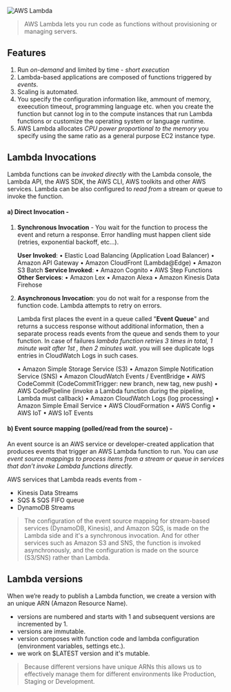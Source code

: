 ![AWS Lambda](https://digitalcloud.training/wp-content/uploads/2022/01/AWS-Lambda.jpg "AWS Lambda")

> AWS Lambda lets you run code as functions without provisioning or managing servers.

## Features
1. Run *on-demand* and limited by time - *short execution*
2. Lambda-based applications are composed of functions triggered by *events*.
3. Scaling is automated.
4. You specify the configuration information like, ammount of memory, exeecution timeout, programming language etc. when you create the function but cannot log in to the compute instances that run Lambda functions or customize the operating system or language runtime.
5. AWS Lambda allocates *CPU power proportional to the memory* you specify using the same ratio as a general purpose EC2 instance type.

## Lambda Invocations
Lambda functions can be *invoked directly* with the Lambda console, the Lambda API, the AWS SDK, the AWS CLI, AWS toolkits and other AWS services.
Lambda can be also configured to *read from* a stream or queue to invoke the function.

#### a) Direct Invocation -
	
1. **Synchronous Invocation** - 
You wait for the function to process the event and return a response. Error handling must happen client side (retries, exponential backoff, etc…).

	 **User Invoked**:
• Elastic Load Balancing (Application Load Balancer)
• Amazon API Gateway
• Amazon CloudFront (Lambda@Edge)
• Amazon S3 Batch
	 **Service Invoked**:
• Amazon Cognito
• AWS Step Functions
	 **Other Services**:
• Amazon Lex
• Amazon Alexa
• Amazon Kinesis Data Firehose

2. **Asynchronous Invocation**:
you do not wait for a response from the function code. Lambda attempts to retry on errors.

	Lambda first places the event in a queue called "**Event Queue**" and returns a success response without additional information,  then a separate process reads events from the queue and sends them to your function. In case of failures *lambda function retries 3 times in total, 1 minute wait after 1st , then 2 minutes wait*. you will see duplicate logs entries in CloudWatch Logs in such cases.

	• Amazon Simple Storage Service (S3)
• Amazon Simple Notification Service (SNS)
• Amazon CloudWatch Events / EventBridge
• AWS CodeCommit (CodeCommitTrigger: new branch, new tag, new push)
• AWS CodePipeline (invoke a Lambda function during the pipeline, Lambda must callback)
• Amazon CloudWatch Logs (log processing)
• Amazon Simple Email Service
• AWS CloudFormation
• AWS Config
• AWS IoT
• AWS IoT Events

#### b)  Event source mapping  (polled/read from the source) -
An event source is an AWS service or developer-created application that produces events that trigger an AWS Lambda function to run. You can *use event source mappings to process items from a stream or queue in services that don’t invoke Lambda functions directly.*

	

AWS services that Lambda reads events from -
- Kinesis Data Streams
- SQS & SQS FIFO queue
- DynamoDB Streams

> The configuration of the event source mapping for stream-based services (DynamoDB, Kinesis), and Amazon SQS, is made on the Lambda side and it's a synchronous invocation.
And for other services such as Amazon S3 and SNS, the function is invoked asynchronously, and the configuration is made on the source (S3/SNS) rather than Lambda.

## Lambda versions
When we’re ready to publish a Lambda function, we create a  version with an unique ARN (Amazon Resource Name).
- versions are numbered and starts with 1 and subsequent versions are incremented by 1.
- versions are immutable.
- version composes with function code and lambda configuration (environment variables, settings etc.).
- we work on $LATEST version and it's mutable.

> Because different versions have unique ARNs this allows us to effectively manage them for different environments like Production, Staging or Development. 
